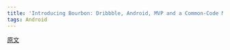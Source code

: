 ```yaml
---
title: 'Introducing Bourbon: Dribbble, Android, MVP and a Common-Code Module'
tags: Android
---
```

[原文](https://medium.com/exploring-android/introducing-bourbon-dribbble-android-mvp-and-a-common-code-module-1d332a4028b5#.n00simliy)